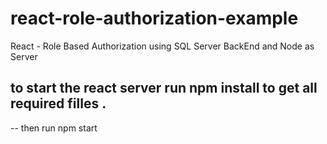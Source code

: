 # react-role-authorization-example

React - Role Based Authorization using SQL Server BackEnd and  Node as Server 

## to start the react server run npm install to get all required filles . 
 -- then run npm start 
